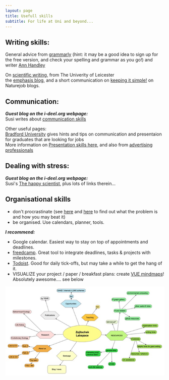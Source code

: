 ```yaml
---
layout: page
title: Usefull skills
subtitle: For life at Uni and beyond...
---
```

## Writing skills:     
General advice from [grammarly](https://www.grammarly.com/blog/good-writing/) (hint: it may be a good idea to sign up for the free version, and check your spelling and grammar as you go!) and writer [Ann Handley](https://annhandley.com/9-qualities-of-good-writing/)    
    
On [scientific writing](https://www2.le.ac.uk/offices/ld/resources/writing/writing-resources/science#section-10), from The Univerity of Leicester     
the [emphasis blog](https://www.writing-skills.com/top-ten-writing-tips-for-scientists), and a short communication on [keeping it simple!](http://blogs.nature.com/naturejobs/2016/10/28/scientific-writing-a-very-short-cheat-sheet/) on Naturejob blogs.


## Communication:
***Guest blog on the i-deel.org webpage:***   
Susi writes about [communication skills](http://www.i-deel.org/blog/archives/04-2019)

Other useful pages:     
[Bradford University](https://www.bradford.ac.uk/careers/develop-skills/communication/) gives hints and tips on communication and presentaion for graduates that are looking for jobs   
More information on [Presentation skills here](https://www.skillsyouneed.com/presentation-skills.html), and also from
[advertising professionals](https://www.wordstream.com/blog/ws/2014/11/19/how-to-improve-presentation-skills)


## Dealing with stress:
***Guest blog on the i-deel.org webpage:***   
Susi's [The happy scientist](http://www.i-deel.org/blog/archives/10-2018), 
plus lots of links therein... 


## Organisational skills
- don't procrastinate (see [here](https://procrastination.com/what-is-procrastination) and [here](https://alphaefficiency.com/4-types-procrastination-beat/) to find out what the problem is and how you may beat it)
- be organised. Use calendars, planner, tools.

***I recommend:***
- Google calendar. Easiest way to stay on top of appointments and deadlines.
- [freedcamp](https://freedcamp.com). Great tool to integrate deadlines, tasks & projects with milestones.
- [Todoist](https://todoist.com). Good for daily tick-offs, but may take a while to get the hang of it.
- VISUALIZE your project / paper / breakfast plans: create [VUE mindmaps](https://vue.tufts.edu)! Absolutely awesome.... see below

![PlanWebpage.jpeg](img/PlanWebpage.jpeg)
